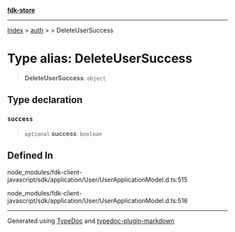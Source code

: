 [**fdk-store**](../../../README.md)
***

[Index](../../../API.md) > [auth](../../README.md) > [<internal>](../README.md) > DeleteUserSuccess

# Type alias: DeleteUserSuccess

> **DeleteUserSuccess**: `object`

## Type declaration

### `success`

> `optional` **success**: `boolean`

## Defined In

node\_modules/fdk-client-javascript/sdk/application/User/UserApplicationModel.d.ts:515

node\_modules/fdk-client-javascript/sdk/application/User/UserApplicationModel.d.ts:516

***
Generated using [TypeDoc](https://typedoc.org/) and [typedoc-plugin-markdown](https://www.npmjs.com/package/typedoc-plugin-markdown)
